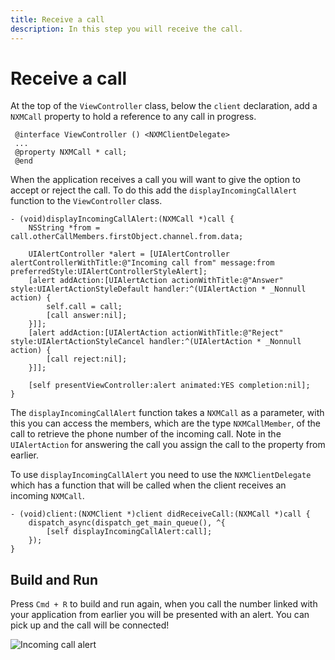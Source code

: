 ```yaml
---
title: Receive a call
description: In this step you will receive the call.
---
```


# Receive a call

At the top of the `ViewController` class, below the `client` declaration, add a `NXMCall` property to hold a reference to any call in progress.

```objective_c
 @interface ViewController () <NXMClientDelegate>
 ...
 @property NXMCall * call;
 @end
 ```

When the application receives a call you will want to give the option to accept or reject the call. To do this add the `displayIncomingCallAlert` function to the `ViewController` class.

```objective_c
- (void)displayIncomingCallAlert:(NXMCall *)call {
    NSString *from = call.otherCallMembers.firstObject.channel.from.data;
    
    UIAlertController *alert = [UIAlertController alertControllerWithTitle:@"Incoming call from" message:from preferredStyle:UIAlertControllerStyleAlert];
    [alert addAction:[UIAlertAction actionWithTitle:@"Answer" style:UIAlertActionStyleDefault handler:^(UIAlertAction * _Nonnull action) {
        self.call = call;
        [call answer:nil];
    }]];
    [alert addAction:[UIAlertAction actionWithTitle:@"Reject" style:UIAlertActionStyleCancel handler:^(UIAlertAction * _Nonnull action) {
        [call reject:nil];
    }]];
    
    [self presentViewController:alert animated:YES completion:nil];
}
```
The `displayIncomingCallAlert` function takes a `NXMCall` as a parameter, with this you can access the members, which are the type `NXMCallMember`, of the call to retrieve the phone number of the incoming call. Note in the `UIAlertAction` for answering the call you assign the call to the property from earlier.

To use `displayIncomingCallAlert` you need to use the `NXMClientDelegate` which has a function that will be called when the client receives an incoming `NXMCall`.

```objective_c
- (void)client:(NXMClient *)client didReceiveCall:(NXMCall *)call {
    dispatch_async(dispatch_get_main_queue(), ^{
        [self displayIncomingCallAlert:call];
    });
}
```

## Build and Run

Press `Cmd + R` to build and run again, when you call the number linked with your application from earlier you will be presented with an alert. You can pick up and the call will be connected!

![Incoming call alert](/meta/client-sdk/ios-phone-to-app/alert.png)